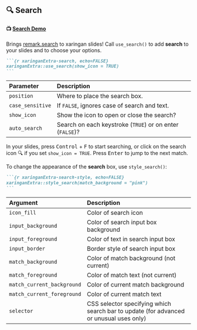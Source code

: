 ## 🔍 Search

#### 📺 [Search Demo](https://pkg.garrickadenbuie.com/xaringanExtra/search/)

Brings [remark.search](https://github.com/arestivo/remark.search) to
xaringan slides! Call `use_search()` to add **search** to your slides
and to choose your options.

```` markdown
```{r xaringanExtra-search, echo=FALSE}
xaringanExtra::use_search(show_icon = TRUE)
```
````

| Parameter        | Description                                                                    |
|:-----------------|:-------------------------------------------------------------------------------|
| `position`       | Where to place the search box.                                                 |
| `case_sensitive` | If <code>FALSE</code>, ignores case of search and text.                        |
| `show_icon`      | Show the icon to open or close the search?                                     |
| `auto_search`    | Search on each keystroke (<code>TRUE</code>) or on enter (<code>FALSE</code>)? |

In your slides, press <kbd>Control</kbd> + <kbd>F</kbd> to start
searching, or click on the search icon 🔍 if you set `show_icon = TRUE`.
Press <kbd>Enter</kbd> to jump to the next match.

To change the appearance of the **search** box, use `style_search()`:

```` markdown
```{r xaringanExtra-search-style, echo=FALSE}
xaringanExtra::style_search(match_background = "pink")
```
````

| Argument                   | Description                                                                            |
|:---------------------------|:---------------------------------------------------------------------------------------|
| `icon_fill`                | Color of search icon                                                                   |
| `input_background`         | Color of search input box background                                                   |
| `input_foreground`         | Color of text in search input box                                                      |
| `input_border`             | Border style of search input box                                                       |
| `match_background`         | Color of match background (not current)                                                |
| `match_foreground`         | Color of match text (not current)                                                      |
| `match_current_background` | Color of current match background                                                      |
| `match_current_foreground` | Color of current match text                                                            |
| `selector`                 | CSS selector specifying which search bar to update (for advanced or unusual uses only) |

